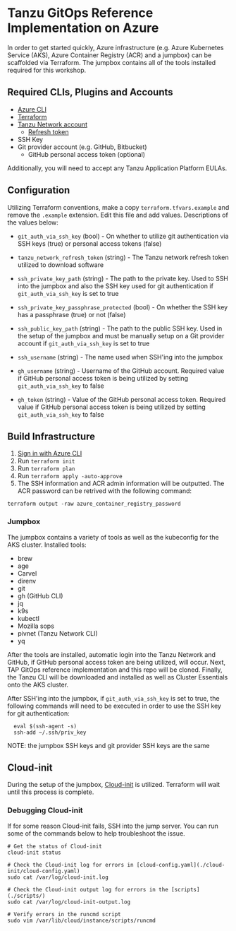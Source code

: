 # Tanzu GitOps Reference Implementation on Azure

In order to get started quickly, Azure infrastructure (e.g. Azure Kubernetes Service (AKS), Azure Container Registry (ACR) and a jumpbox) can be scaffolded via Terraform. The jumpbox contains all of the tools installed required for this workshop.

## Required CLIs, Plugins and Accounts

- [Azure CLI](https://docs.microsoft.com/en-us/cli/azure/install-azure-cli)
- [Terraform](https://www.terraform.io/)
- [Tanzu Network account](https://network.tanzu.vmware.com/)
  - [Refresh token](https://network.tanzu.vmware.com/users/dashboard/edit-profile)
- SSH Key
- Git provider account (e.g. GitHub, Bitbucket)
  - GitHub personal access token (optional)

Additionally, you will need to accept any Tanzu Application Platform EULAs.

## Configuration

Utilizing Terraform conventions, make a copy `terraform.tfvars.example` and remove the `.example` extension. Edit this file and add values. Descriptions of the values below:

- `git_auth_via_ssh_key` (bool) - On whether to utilize git authentication via SSH keys (true) or personal access tokens (false)
- `tanzu_network_refresh_token` (string) - The Tanzu network refresh token utilized to download software
- `ssh_private_key_path` (string) - The path to the private key. Used to SSH into the jumpbox and also the SSH key used for git authentication if `git_auth_via_ssh_key` is set to true
- `ssh_private_key_passphrase_protected` (bool) - On whether the SSH key has a passphrase (true) or not (false)
- `ssh_public_key_path` (string) - The path to the public SSH key. Used in the setup of the jumpbox and must be manually setup on a Git provider account if `git_auth_via_ssh_key` is set to true
- `ssh_username` (string) - The name used when SSH'ing into the jumpbox

- `gh_username` (string) - Username of the GitHub account. Required value if GitHub personal access token is being utilized by setting `git_auth_via_ssh_key` to false
- `gh_token` (string) - Value of the GitHub personal access token. Required value if GitHub personal access token is being utilized by setting `git_auth_via_ssh_key` to false


## Build Infrastructure

1. [Sign in with Azure CLI](https://docs.microsoft.com/en-us/cli/azure/authenticate-azure-cli)
1. Run `terraform init`
1. Run `terraform plan`
1. Run `terraform apply -auto-approve`
1. The SSH information and ACR admin information will be outputted. The ACR password can be retrived with the following command:
```
terraform output -raw azure_container_registry_password
```

### Jumpbox

The jumpbox contains a variety of tools as well as the kubeconfig for the AKS cluster. Installed tools:

- brew
- age
- Carvel
- direnv
- git
- gh (GitHub CLI)
- jq
- k9s
- kubectl
- Mozilla sops
- pivnet (Tanzu Network CLI)
- yq

After the tools are installed, automatic login into the Tanzu Network and GitHub, if GitHub personal access token are being utilized, will occur. Next, TAP GitOps reference implementation and this repo will be cloned. Finally, the Tanzu CLI will be downloaded and installed as well as Cluster Essentials onto the AKS cluster.

After SSH'ing into the jumpbox, if `git_auth_via_ssh_key` is set to true, the following commands will need to be executed in order to use the SSH key for git authentication:

```console
  eval $(ssh-agent -s)
  ssh-add ~/.ssh/priv_key
```

NOTE: the jumpbox SSH keys and git provider SSH keys are the same

## Cloud-init

During the setup of the jumpbox, [Cloud-init](https://cloudinit.readthedocs.io/) is utilized. Terraform will wait until this process is complete.

### Debugging Cloud-init

If for some reason Cloud-init fails, SSH into the jump server. You can run some of the commands below to help troubleshoot the issue.

```console
# Get the status of Cloud-init
cloud-init status

# Check the Cloud-init log for errors in [cloud-config.yaml](./cloud-init/cloud-config.yaml)
sudo cat /var/log/cloud-init.log

# Check the Cloud-init output log for errors in the [scripts](./scripts/)
sudo cat /var/log/cloud-init-output.log

# Verify errors in the runcmd script
sudo vim /var/lib/cloud/instance/scripts/runcmd
```

